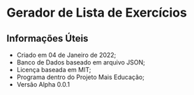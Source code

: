 # Gerador de Lista de Exercícios

## Informações Úteis

- Criado em 04 de Janeiro de 2022;
- Banco de Dados baseado em arquivo JSON;
- Licença baseada em MIT;
- Programa dentro do Projeto Mais Educação;
- Versão Alpha 0.0.1